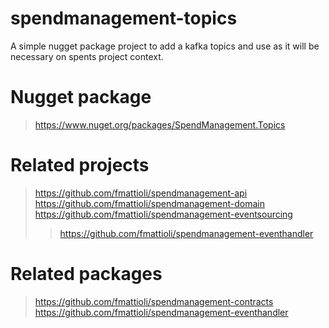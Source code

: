 # spendmanagement-topics

A simple nugget package project to add a kafka topics and use as it will be necessary on spents project context.

# Nugget package
> https://www.nuget.org/packages/SpendManagement.Topics

# Related projects
> https://github.com/fmattioli/spendmanagement-api <br/>
> https://github.com/fmattioli/spendmanagement-domain <br/>
> https://github.com/fmattioli/spendmanagement-eventsourcing <br/>
> > https://github.com/fmattioli/spendmanagement-eventhandler <br/>

# Related packages
> https://github.com/fmattioli/spendmanagement-contracts
> https://github.com/fmattioli/spendmanagement-eventhandler
